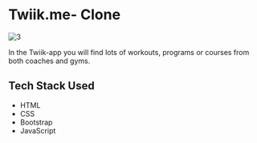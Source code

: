 <h1>Twiik.me- Clone </h1>

![3](https://user-images.githubusercontent.com/101358022/205264062-b4768414-7440-4286-9f83-384f93d0cc7d.png)


In the Twiik-app you will find lots of workouts, programs or courses from both coaches and gyms. 

## Tech Stack Used

  - HTML
  - CSS
  - Bootstrap
  - JavaScript 
